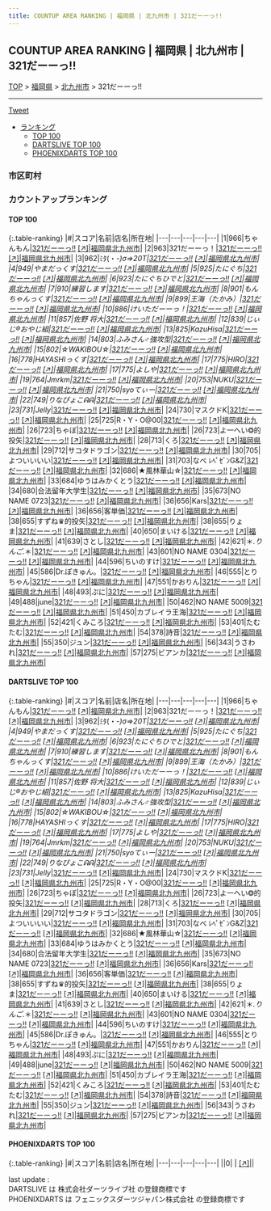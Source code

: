 ```yaml
---
title: COUNTUP AREA RANKING | 福岡県 | 北九州市 | 321だーーっ!!
---
```

## COUNTUP AREA RANKING | 福岡県 | 北九州市 | 321だーーっ!!

[TOP](/darts/rank/) > [福岡県](/darts/rank/福岡県/) > [北九州市](/darts/rank/福岡県/北九州市/) > 321だーーっ!!

___

<a href="https://twitter.com/share?ref_src=twsrc%5Etfw" data-text="COUNTUP AREA RANKING | 福岡県北九州市321だーーっ!!" class="twitter-share-button" data-hashtags="DARTSLIVE,PHOENIXDARTS,darts,ダーツ" data-show-count="false">Tweet</a>

* [ランキング](#カウントアップランキング)
    * [TOP 100](#top-100)
    * [DARTSLIVE TOP 100](#dartslive-top-100)
    * [PHOENIXDARTS TOP 100](#phoenixdarts-top-100)

### 市区町村

<ul>

</ul>

### カウントアップランキング

#### TOP 100



{:.table-ranking}
|#|スコア|名前|店名|所在地|
|---|---|---|---|---|
|1|966|<span class="rank-name-dl">ちゃんもん</span>|<a href="/darts/rank/shops/f39835de9572b2125f9f3321c1147265.html">321だーーっ!!</a> <a href="https://search.dartslive.com/jp/shop/f39835de9572b2125f9f3321c1147265">[↗]</a>|<a href="/darts/rank/福岡県/北九州市">福岡県北九州市</a>|
|2|963|<span class="rank-name-dl">321だーーっ！</span>|<a href="/darts/rank/shops/f39835de9572b2125f9f3321c1147265.html">321だーーっ!!</a> <a href="https://search.dartslive.com/jp/shop/f39835de9572b2125f9f3321c1147265">[↗]</a>|<a href="/darts/rank/福岡県/北九州市">福岡県北九州市</a>|
|3|962|<span class="rank-name-dl">ﾐﾀ(・_-)σ⇒20T</span>|<a href="/darts/rank/shops/f39835de9572b2125f9f3321c1147265.html">321だーーっ!!</a> <a href="https://search.dartslive.com/jp/shop/f39835de9572b2125f9f3321c1147265">[↗]</a>|<a href="/darts/rank/福岡県/北九州市">福岡県北九州市</a>|
|4|949|<span class="rank-name-dl">やまだっくす</span>|<a href="/darts/rank/shops/f39835de9572b2125f9f3321c1147265.html">321だーーっ!!</a> <a href="https://search.dartslive.com/jp/shop/f39835de9572b2125f9f3321c1147265">[↗]</a>|<a href="/darts/rank/福岡県/北九州市">福岡県北九州市</a>|
|5|925|<span class="rank-name-dl">たにぐち</span>|<a href="/darts/rank/shops/f39835de9572b2125f9f3321c1147265.html">321だーーっ!!</a> <a href="https://search.dartslive.com/jp/shop/f39835de9572b2125f9f3321c1147265">[↗]</a>|<a href="/darts/rank/福岡県/北九州市">福岡県北九州市</a>|
|6|923|<span class="rank-name-dl">たにぐちひでと</span>|<a href="/darts/rank/shops/f39835de9572b2125f9f3321c1147265.html">321だーーっ!!</a> <a href="https://search.dartslive.com/jp/shop/f39835de9572b2125f9f3321c1147265">[↗]</a>|<a href="/darts/rank/福岡県/北九州市">福岡県北九州市</a>|
|7|910|<span class="rank-name-dl">練習します</span>|<a href="/darts/rank/shops/f39835de9572b2125f9f3321c1147265.html">321だーーっ!!</a> <a href="https://search.dartslive.com/jp/shop/f39835de9572b2125f9f3321c1147265">[↗]</a>|<a href="/darts/rank/福岡県/北九州市">福岡県北九州市</a>|
|8|901|<span class="rank-name-dl">もんちゃんっくす</span>|<a href="/darts/rank/shops/f39835de9572b2125f9f3321c1147265.html">321だーーっ!!</a> <a href="https://search.dartslive.com/jp/shop/f39835de9572b2125f9f3321c1147265">[↗]</a>|<a href="/darts/rank/福岡県/北九州市">福岡県北九州市</a>|
|9|899|<span class="rank-name-dl">王海（たかみ）</span>|<a href="/darts/rank/shops/f39835de9572b2125f9f3321c1147265.html">321だーーっ!!</a> <a href="https://search.dartslive.com/jp/shop/f39835de9572b2125f9f3321c1147265">[↗]</a>|<a href="/darts/rank/福岡県/北九州市">福岡県北九州市</a>|
|10|886|<span class="rank-name-dl">けいただーーっ！</span>|<a href="/darts/rank/shops/f39835de9572b2125f9f3321c1147265.html">321だーーっ!!</a> <a href="https://search.dartslive.com/jp/shop/f39835de9572b2125f9f3321c1147265">[↗]</a>|<a href="/darts/rank/福岡県/北九州市">福岡県北九州市</a>|
|11|857|<span class="rank-name-dl">佐野 将大</span>|<a href="/darts/rank/shops/f39835de9572b2125f9f3321c1147265.html">321だーーっ!!</a> <a href="https://search.dartslive.com/jp/shop/f39835de9572b2125f9f3321c1147265">[↗]</a>|<a href="/darts/rank/福岡県/北九州市">福岡県北九州市</a>|
|12|839|<span class="rank-name-dl">じぃじ®おやじ組</span>|<a href="/darts/rank/shops/f39835de9572b2125f9f3321c1147265.html">321だーーっ!!</a> <a href="https://search.dartslive.com/jp/shop/f39835de9572b2125f9f3321c1147265">[↗]</a>|<a href="/darts/rank/福岡県/北九州市">福岡県北九州市</a>|
|13|825|<span class="rank-name-dl">KazuHisa</span>|<a href="/darts/rank/shops/f39835de9572b2125f9f3321c1147265.html">321だーーっ!!</a> <a href="https://search.dartslive.com/jp/shop/f39835de9572b2125f9f3321c1147265">[↗]</a>|<a href="/darts/rank/福岡県/北九州市">福岡県北九州市</a>|
|14|803|<span class="rank-name-dl">ふみさん♂強攻型</span>|<a href="/darts/rank/shops/f39835de9572b2125f9f3321c1147265.html">321だーーっ!!</a> <a href="https://search.dartslive.com/jp/shop/f39835de9572b2125f9f3321c1147265">[↗]</a>|<a href="/darts/rank/福岡県/北九州市">福岡県北九州市</a>|
|15|802|<span class="rank-name-dl">☆WAKIBOU☆</span>|<a href="/darts/rank/shops/f39835de9572b2125f9f3321c1147265.html">321だーーっ!!</a> <a href="https://search.dartslive.com/jp/shop/f39835de9572b2125f9f3321c1147265">[↗]</a>|<a href="/darts/rank/福岡県/北九州市">福岡県北九州市</a>|
|16|778|<span class="rank-name-dl">HAYASHIっくす</span>|<a href="/darts/rank/shops/f39835de9572b2125f9f3321c1147265.html">321だーーっ!!</a> <a href="https://search.dartslive.com/jp/shop/f39835de9572b2125f9f3321c1147265">[↗]</a>|<a href="/darts/rank/福岡県/北九州市">福岡県北九州市</a>|
|17|775|<span class="rank-name-dl">HIRO</span>|<a href="/darts/rank/shops/f39835de9572b2125f9f3321c1147265.html">321だーーっ!!</a> <a href="https://search.dartslive.com/jp/shop/f39835de9572b2125f9f3321c1147265">[↗]</a>|<a href="/darts/rank/福岡県/北九州市">福岡県北九州市</a>|
|17|775|<span class="rank-name-dl">よしや</span>|<a href="/darts/rank/shops/f39835de9572b2125f9f3321c1147265.html">321だーーっ!!</a> <a href="https://search.dartslive.com/jp/shop/f39835de9572b2125f9f3321c1147265">[↗]</a>|<a href="/darts/rank/福岡県/北九州市">福岡県北九州市</a>|
|19|764|<span class="rank-name-dl">Jmrkm</span>|<a href="/darts/rank/shops/f39835de9572b2125f9f3321c1147265.html">321だーーっ!!</a> <a href="https://search.dartslive.com/jp/shop/f39835de9572b2125f9f3321c1147265">[↗]</a>|<a href="/darts/rank/福岡県/北九州市">福岡県北九州市</a>|
|20|753|<span class="rank-name-dl">NUKU</span>|<a href="/darts/rank/shops/f39835de9572b2125f9f3321c1147265.html">321だーーっ!!</a> <a href="https://search.dartslive.com/jp/shop/f39835de9572b2125f9f3321c1147265">[↗]</a>|<a href="/darts/rank/福岡県/北九州市">福岡県北九州市</a>|
|21|750|<span class="rank-name-dl">syoてぃー</span>|<a href="/darts/rank/shops/f39835de9572b2125f9f3321c1147265.html">321だーーっ!!</a> <a href="https://search.dartslive.com/jp/shop/f39835de9572b2125f9f3321c1147265">[↗]</a>|<a href="/darts/rank/福岡県/北九州市">福岡県北九州市</a>|
|22|749|<span class="rank-name-dl">りなぴょこᕱᕱ︎</span>|<a href="/darts/rank/shops/f39835de9572b2125f9f3321c1147265.html">321だーーっ!!</a> <a href="https://search.dartslive.com/jp/shop/f39835de9572b2125f9f3321c1147265">[↗]</a>|<a href="/darts/rank/福岡県/北九州市">福岡県北九州市</a>|
|23|731|<span class="rank-name-dl">Jelly_</span>|<a href="/darts/rank/shops/f39835de9572b2125f9f3321c1147265.html">321だーーっ!!</a> <a href="https://search.dartslive.com/jp/shop/f39835de9572b2125f9f3321c1147265">[↗]</a>|<a href="/darts/rank/福岡県/北九州市">福岡県北九州市</a>|
|24|730|<span class="rank-name-dl">マスクドK</span>|<a href="/darts/rank/shops/f39835de9572b2125f9f3321c1147265.html">321だーーっ!!</a> <a href="https://search.dartslive.com/jp/shop/f39835de9572b2125f9f3321c1147265">[↗]</a>|<a href="/darts/rank/福岡県/北九州市">福岡県北九州市</a>|
|25|725|<span class="rank-name-dl">R・Y・O@00</span>|<a href="/darts/rank/shops/f39835de9572b2125f9f3321c1147265.html">321だーーっ!!</a> <a href="https://search.dartslive.com/jp/shop/f39835de9572b2125f9f3321c1147265">[↗]</a>|<a href="/darts/rank/福岡県/北九州市">福岡県北九州市</a>|
|26|723|<span class="rank-name-dl">ちゃぼ</span>|<a href="/darts/rank/shops/f39835de9572b2125f9f3321c1147265.html">321だーーっ!!</a> <a href="https://search.dartslive.com/jp/shop/f39835de9572b2125f9f3321c1147265">[↗]</a>|<a href="/darts/rank/福岡県/北九州市">福岡県北九州市</a>|
|26|723|<span class="rank-name-dl">よ一へい❂的投矢</span>|<a href="/darts/rank/shops/f39835de9572b2125f9f3321c1147265.html">321だーーっ!!</a> <a href="https://search.dartslive.com/jp/shop/f39835de9572b2125f9f3321c1147265">[↗]</a>|<a href="/darts/rank/福岡県/北九州市">福岡県北九州市</a>|
|28|713|<span class="rank-name-dl">くろ</span>|<a href="/darts/rank/shops/f39835de9572b2125f9f3321c1147265.html">321だーーっ!!</a> <a href="https://search.dartslive.com/jp/shop/f39835de9572b2125f9f3321c1147265">[↗]</a>|<a href="/darts/rank/福岡県/北九州市">福岡県北九州市</a>|
|29|712|<span class="rank-name-dl">サコタドラゴン</span>|<a href="/darts/rank/shops/f39835de9572b2125f9f3321c1147265.html">321だーーっ!!</a> <a href="https://search.dartslive.com/jp/shop/f39835de9572b2125f9f3321c1147265">[↗]</a>|<a href="/darts/rank/福岡県/北九州市">福岡県北九州市</a>|
|30|705|<span class="rank-name-dl">よついいいい</span>|<a href="/darts/rank/shops/f39835de9572b2125f9f3321c1147265.html">321だーーっ!!</a> <a href="https://search.dartslive.com/jp/shop/f39835de9572b2125f9f3321c1147265">[↗]</a>|<a href="/darts/rank/福岡県/北九州市">福岡県北九州市</a>|
|31|703|<span class="rank-name-dl">なべ ﾚﾍﾟｾﾞﾝG&amp;Z</span>|<a href="/darts/rank/shops/f39835de9572b2125f9f3321c1147265.html">321だーーっ!!</a> <a href="https://search.dartslive.com/jp/shop/f39835de9572b2125f9f3321c1147265">[↗]</a>|<a href="/darts/rank/福岡県/北九州市">福岡県北九州市</a>|
|32|686|<span class="rank-name-dl">★風林華山☆</span>|<a href="/darts/rank/shops/f39835de9572b2125f9f3321c1147265.html">321だーーっ!!</a> <a href="https://search.dartslive.com/jp/shop/f39835de9572b2125f9f3321c1147265">[↗]</a>|<a href="/darts/rank/福岡県/北九州市">福岡県北九州市</a>|
|33|684|<span class="rank-name-dl">ゆうはみかくとう</span>|<a href="/darts/rank/shops/f39835de9572b2125f9f3321c1147265.html">321だーーっ!!</a> <a href="https://search.dartslive.com/jp/shop/f39835de9572b2125f9f3321c1147265">[↗]</a>|<a href="/darts/rank/福岡県/北九州市">福岡県北九州市</a>|
|34|680|<span class="rank-name-dl">合法留年大学生</span>|<a href="/darts/rank/shops/f39835de9572b2125f9f3321c1147265.html">321だーーっ!!</a> <a href="https://search.dartslive.com/jp/shop/f39835de9572b2125f9f3321c1147265">[↗]</a>|<a href="/darts/rank/福岡県/北九州市">福岡県北九州市</a>|
|35|673|<span class="rank-name-dl">NO NAME 0723</span>|<a href="/darts/rank/shops/f39835de9572b2125f9f3321c1147265.html">321だーーっ!!</a> <a href="https://search.dartslive.com/jp/shop/f39835de9572b2125f9f3321c1147265">[↗]</a>|<a href="/darts/rank/福岡県/北九州市">福岡県北九州市</a>|
|36|656|<span class="rank-name-dl">Kars</span>|<a href="/darts/rank/shops/f39835de9572b2125f9f3321c1147265.html">321だーーっ!!</a> <a href="https://search.dartslive.com/jp/shop/f39835de9572b2125f9f3321c1147265">[↗]</a>|<a href="/darts/rank/福岡県/北九州市">福岡県北九州市</a>|
|36|656|<span class="rank-name-dl">客単価</span>|<a href="/darts/rank/shops/f39835de9572b2125f9f3321c1147265.html">321だーーっ!!</a> <a href="https://search.dartslive.com/jp/shop/f39835de9572b2125f9f3321c1147265">[↗]</a>|<a href="/darts/rank/福岡県/北九州市">福岡県北九州市</a>|
|38|655|<span class="rank-name-dl">すずね♛的投矢</span>|<a href="/darts/rank/shops/f39835de9572b2125f9f3321c1147265.html">321だーーっ!!</a> <a href="https://search.dartslive.com/jp/shop/f39835de9572b2125f9f3321c1147265">[↗]</a>|<a href="/darts/rank/福岡県/北九州市">福岡県北九州市</a>|
|38|655|<span class="rank-name-dl">りょま</span>|<a href="/darts/rank/shops/f39835de9572b2125f9f3321c1147265.html">321だーーっ!!</a> <a href="https://search.dartslive.com/jp/shop/f39835de9572b2125f9f3321c1147265">[↗]</a>|<a href="/darts/rank/福岡県/北九州市">福岡県北九州市</a>|
|40|650|<span class="rank-name-dl">まいける</span>|<a href="/darts/rank/shops/f39835de9572b2125f9f3321c1147265.html">321だーーっ!!</a> <a href="https://search.dartslive.com/jp/shop/f39835de9572b2125f9f3321c1147265">[↗]</a>|<a href="/darts/rank/福岡県/北九州市">福岡県北九州市</a>|
|41|639|<span class="rank-name-dl">さとし</span>|<a href="/darts/rank/shops/f39835de9572b2125f9f3321c1147265.html">321だーーっ!!</a> <a href="https://search.dartslive.com/jp/shop/f39835de9572b2125f9f3321c1147265">[↗]</a>|<a href="/darts/rank/福岡県/北九州市">福岡県北九州市</a>|
|42|621|<span class="rank-name-dl">＊*.りんご.*＊</span>|<a href="/darts/rank/shops/f39835de9572b2125f9f3321c1147265.html">321だーーっ!!</a> <a href="https://search.dartslive.com/jp/shop/f39835de9572b2125f9f3321c1147265">[↗]</a>|<a href="/darts/rank/福岡県/北九州市">福岡県北九州市</a>|
|43|601|<span class="rank-name-dl">NO NAME 0304</span>|<a href="/darts/rank/shops/f39835de9572b2125f9f3321c1147265.html">321だーーっ!!</a> <a href="https://search.dartslive.com/jp/shop/f39835de9572b2125f9f3321c1147265">[↗]</a>|<a href="/darts/rank/福岡県/北九州市">福岡県北九州市</a>|
|44|596|<span class="rank-name-dl">ちいのすけ</span>|<a href="/darts/rank/shops/f39835de9572b2125f9f3321c1147265.html">321だーーっ!!</a> <a href="https://search.dartslive.com/jp/shop/f39835de9572b2125f9f3321c1147265">[↗]</a>|<a href="/darts/rank/福岡県/北九州市">福岡県北九州市</a>|
|45|586|<span class="rank-name-dl">Dr.ぽきゅん。</span>|<a href="/darts/rank/shops/f39835de9572b2125f9f3321c1147265.html">321だーーっ!!</a> <a href="https://search.dartslive.com/jp/shop/f39835de9572b2125f9f3321c1147265">[↗]</a>|<a href="/darts/rank/福岡県/北九州市">福岡県北九州市</a>|
|46|555|<span class="rank-name-dl">とりちゃん</span>|<a href="/darts/rank/shops/f39835de9572b2125f9f3321c1147265.html">321だーーっ!!</a> <a href="https://search.dartslive.com/jp/shop/f39835de9572b2125f9f3321c1147265">[↗]</a>|<a href="/darts/rank/福岡県/北九州市">福岡県北九州市</a>|
|47|551|<span class="rank-name-dl">かおりん</span>|<a href="/darts/rank/shops/f39835de9572b2125f9f3321c1147265.html">321だーーっ!!</a> <a href="https://search.dartslive.com/jp/shop/f39835de9572b2125f9f3321c1147265">[↗]</a>|<a href="/darts/rank/福岡県/北九州市">福岡県北九州市</a>|
|48|493|<span class="rank-name-dl">ぷに</span>|<a href="/darts/rank/shops/f39835de9572b2125f9f3321c1147265.html">321だーーっ!!</a> <a href="https://search.dartslive.com/jp/shop/f39835de9572b2125f9f3321c1147265">[↗]</a>|<a href="/darts/rank/福岡県/北九州市">福岡県北九州市</a>|
|49|488|<span class="rank-name-dl">june</span>|<a href="/darts/rank/shops/f39835de9572b2125f9f3321c1147265.html">321だーーっ!!</a> <a href="https://search.dartslive.com/jp/shop/f39835de9572b2125f9f3321c1147265">[↗]</a>|<a href="/darts/rank/福岡県/北九州市">福岡県北九州市</a>|
|50|462|<span class="rank-name-dl">NO NAME 5009</span>|<a href="/darts/rank/shops/f39835de9572b2125f9f3321c1147265.html">321だーーっ!!</a> <a href="https://search.dartslive.com/jp/shop/f39835de9572b2125f9f3321c1147265">[↗]</a>|<a href="/darts/rank/福岡県/北九州市">福岡県北九州市</a>|
|51|450|<span class="rank-name-dl">カブレイラ王海</span>|<a href="/darts/rank/shops/f39835de9572b2125f9f3321c1147265.html">321だーーっ!!</a> <a href="https://search.dartslive.com/jp/shop/f39835de9572b2125f9f3321c1147265">[↗]</a>|<a href="/darts/rank/福岡県/北九州市">福岡県北九州市</a>|
|52|421|<span class="rank-name-dl">くみころ</span>|<a href="/darts/rank/shops/f39835de9572b2125f9f3321c1147265.html">321だーーっ!!</a> <a href="https://search.dartslive.com/jp/shop/f39835de9572b2125f9f3321c1147265">[↗]</a>|<a href="/darts/rank/福岡県/北九州市">福岡県北九州市</a>|
|53|401|<span class="rank-name-dl">たむたむ</span>|<a href="/darts/rank/shops/f39835de9572b2125f9f3321c1147265.html">321だーーっ!!</a> <a href="https://search.dartslive.com/jp/shop/f39835de9572b2125f9f3321c1147265">[↗]</a>|<a href="/darts/rank/福岡県/北九州市">福岡県北九州市</a>|
|54|378|<span class="rank-name-dl">詩音</span>|<a href="/darts/rank/shops/f39835de9572b2125f9f3321c1147265.html">321だーーっ!!</a> <a href="https://search.dartslive.com/jp/shop/f39835de9572b2125f9f3321c1147265">[↗]</a>|<a href="/darts/rank/福岡県/北九州市">福岡県北九州市</a>|
|55|350|<span class="rank-name-dl">ジュン</span>|<a href="/darts/rank/shops/f39835de9572b2125f9f3321c1147265.html">321だーーっ!!</a> <a href="https://search.dartslive.com/jp/shop/f39835de9572b2125f9f3321c1147265">[↗]</a>|<a href="/darts/rank/福岡県/北九州市">福岡県北九州市</a>|
|56|343|<span class="rank-name-dl">うさわれ</span>|<a href="/darts/rank/shops/f39835de9572b2125f9f3321c1147265.html">321だーーっ!!</a> <a href="https://search.dartslive.com/jp/shop/f39835de9572b2125f9f3321c1147265">[↗]</a>|<a href="/darts/rank/福岡県/北九州市">福岡県北九州市</a>|
|57|275|<span class="rank-name-dl">ビアンカ</span>|<a href="/darts/rank/shops/f39835de9572b2125f9f3321c1147265.html">321だーーっ!!</a> <a href="https://search.dartslive.com/jp/shop/f39835de9572b2125f9f3321c1147265">[↗]</a>|<a href="/darts/rank/福岡県/北九州市">福岡県北九州市</a>|


#### DARTSLIVE TOP 100



{:.table-ranking}
|#|スコア|名前|店名|所在地|
|---|---|---|---|---|
|1|966|<span class="rank-name-dl">ちゃんもん</span>|<a href="/darts/rank/shops/f39835de9572b2125f9f3321c1147265.html">321だーーっ!!</a> <a href="https://search.dartslive.com/jp/shop/f39835de9572b2125f9f3321c1147265">[↗]</a>|<a href="/darts/rank/福岡県/北九州市">福岡県北九州市</a>|
|2|963|<span class="rank-name-dl">321だーーっ！</span>|<a href="/darts/rank/shops/f39835de9572b2125f9f3321c1147265.html">321だーーっ!!</a> <a href="https://search.dartslive.com/jp/shop/f39835de9572b2125f9f3321c1147265">[↗]</a>|<a href="/darts/rank/福岡県/北九州市">福岡県北九州市</a>|
|3|962|<span class="rank-name-dl">ﾐﾀ(・_-)σ⇒20T</span>|<a href="/darts/rank/shops/f39835de9572b2125f9f3321c1147265.html">321だーーっ!!</a> <a href="https://search.dartslive.com/jp/shop/f39835de9572b2125f9f3321c1147265">[↗]</a>|<a href="/darts/rank/福岡県/北九州市">福岡県北九州市</a>|
|4|949|<span class="rank-name-dl">やまだっくす</span>|<a href="/darts/rank/shops/f39835de9572b2125f9f3321c1147265.html">321だーーっ!!</a> <a href="https://search.dartslive.com/jp/shop/f39835de9572b2125f9f3321c1147265">[↗]</a>|<a href="/darts/rank/福岡県/北九州市">福岡県北九州市</a>|
|5|925|<span class="rank-name-dl">たにぐち</span>|<a href="/darts/rank/shops/f39835de9572b2125f9f3321c1147265.html">321だーーっ!!</a> <a href="https://search.dartslive.com/jp/shop/f39835de9572b2125f9f3321c1147265">[↗]</a>|<a href="/darts/rank/福岡県/北九州市">福岡県北九州市</a>|
|6|923|<span class="rank-name-dl">たにぐちひでと</span>|<a href="/darts/rank/shops/f39835de9572b2125f9f3321c1147265.html">321だーーっ!!</a> <a href="https://search.dartslive.com/jp/shop/f39835de9572b2125f9f3321c1147265">[↗]</a>|<a href="/darts/rank/福岡県/北九州市">福岡県北九州市</a>|
|7|910|<span class="rank-name-dl">練習します</span>|<a href="/darts/rank/shops/f39835de9572b2125f9f3321c1147265.html">321だーーっ!!</a> <a href="https://search.dartslive.com/jp/shop/f39835de9572b2125f9f3321c1147265">[↗]</a>|<a href="/darts/rank/福岡県/北九州市">福岡県北九州市</a>|
|8|901|<span class="rank-name-dl">もんちゃんっくす</span>|<a href="/darts/rank/shops/f39835de9572b2125f9f3321c1147265.html">321だーーっ!!</a> <a href="https://search.dartslive.com/jp/shop/f39835de9572b2125f9f3321c1147265">[↗]</a>|<a href="/darts/rank/福岡県/北九州市">福岡県北九州市</a>|
|9|899|<span class="rank-name-dl">王海（たかみ）</span>|<a href="/darts/rank/shops/f39835de9572b2125f9f3321c1147265.html">321だーーっ!!</a> <a href="https://search.dartslive.com/jp/shop/f39835de9572b2125f9f3321c1147265">[↗]</a>|<a href="/darts/rank/福岡県/北九州市">福岡県北九州市</a>|
|10|886|<span class="rank-name-dl">けいただーーっ！</span>|<a href="/darts/rank/shops/f39835de9572b2125f9f3321c1147265.html">321だーーっ!!</a> <a href="https://search.dartslive.com/jp/shop/f39835de9572b2125f9f3321c1147265">[↗]</a>|<a href="/darts/rank/福岡県/北九州市">福岡県北九州市</a>|
|11|857|<span class="rank-name-dl">佐野 将大</span>|<a href="/darts/rank/shops/f39835de9572b2125f9f3321c1147265.html">321だーーっ!!</a> <a href="https://search.dartslive.com/jp/shop/f39835de9572b2125f9f3321c1147265">[↗]</a>|<a href="/darts/rank/福岡県/北九州市">福岡県北九州市</a>|
|12|839|<span class="rank-name-dl">じぃじ®おやじ組</span>|<a href="/darts/rank/shops/f39835de9572b2125f9f3321c1147265.html">321だーーっ!!</a> <a href="https://search.dartslive.com/jp/shop/f39835de9572b2125f9f3321c1147265">[↗]</a>|<a href="/darts/rank/福岡県/北九州市">福岡県北九州市</a>|
|13|825|<span class="rank-name-dl">KazuHisa</span>|<a href="/darts/rank/shops/f39835de9572b2125f9f3321c1147265.html">321だーーっ!!</a> <a href="https://search.dartslive.com/jp/shop/f39835de9572b2125f9f3321c1147265">[↗]</a>|<a href="/darts/rank/福岡県/北九州市">福岡県北九州市</a>|
|14|803|<span class="rank-name-dl">ふみさん♂強攻型</span>|<a href="/darts/rank/shops/f39835de9572b2125f9f3321c1147265.html">321だーーっ!!</a> <a href="https://search.dartslive.com/jp/shop/f39835de9572b2125f9f3321c1147265">[↗]</a>|<a href="/darts/rank/福岡県/北九州市">福岡県北九州市</a>|
|15|802|<span class="rank-name-dl">☆WAKIBOU☆</span>|<a href="/darts/rank/shops/f39835de9572b2125f9f3321c1147265.html">321だーーっ!!</a> <a href="https://search.dartslive.com/jp/shop/f39835de9572b2125f9f3321c1147265">[↗]</a>|<a href="/darts/rank/福岡県/北九州市">福岡県北九州市</a>|
|16|778|<span class="rank-name-dl">HAYASHIっくす</span>|<a href="/darts/rank/shops/f39835de9572b2125f9f3321c1147265.html">321だーーっ!!</a> <a href="https://search.dartslive.com/jp/shop/f39835de9572b2125f9f3321c1147265">[↗]</a>|<a href="/darts/rank/福岡県/北九州市">福岡県北九州市</a>|
|17|775|<span class="rank-name-dl">HIRO</span>|<a href="/darts/rank/shops/f39835de9572b2125f9f3321c1147265.html">321だーーっ!!</a> <a href="https://search.dartslive.com/jp/shop/f39835de9572b2125f9f3321c1147265">[↗]</a>|<a href="/darts/rank/福岡県/北九州市">福岡県北九州市</a>|
|17|775|<span class="rank-name-dl">よしや</span>|<a href="/darts/rank/shops/f39835de9572b2125f9f3321c1147265.html">321だーーっ!!</a> <a href="https://search.dartslive.com/jp/shop/f39835de9572b2125f9f3321c1147265">[↗]</a>|<a href="/darts/rank/福岡県/北九州市">福岡県北九州市</a>|
|19|764|<span class="rank-name-dl">Jmrkm</span>|<a href="/darts/rank/shops/f39835de9572b2125f9f3321c1147265.html">321だーーっ!!</a> <a href="https://search.dartslive.com/jp/shop/f39835de9572b2125f9f3321c1147265">[↗]</a>|<a href="/darts/rank/福岡県/北九州市">福岡県北九州市</a>|
|20|753|<span class="rank-name-dl">NUKU</span>|<a href="/darts/rank/shops/f39835de9572b2125f9f3321c1147265.html">321だーーっ!!</a> <a href="https://search.dartslive.com/jp/shop/f39835de9572b2125f9f3321c1147265">[↗]</a>|<a href="/darts/rank/福岡県/北九州市">福岡県北九州市</a>|
|21|750|<span class="rank-name-dl">syoてぃー</span>|<a href="/darts/rank/shops/f39835de9572b2125f9f3321c1147265.html">321だーーっ!!</a> <a href="https://search.dartslive.com/jp/shop/f39835de9572b2125f9f3321c1147265">[↗]</a>|<a href="/darts/rank/福岡県/北九州市">福岡県北九州市</a>|
|22|749|<span class="rank-name-dl">りなぴょこᕱᕱ︎</span>|<a href="/darts/rank/shops/f39835de9572b2125f9f3321c1147265.html">321だーーっ!!</a> <a href="https://search.dartslive.com/jp/shop/f39835de9572b2125f9f3321c1147265">[↗]</a>|<a href="/darts/rank/福岡県/北九州市">福岡県北九州市</a>|
|23|731|<span class="rank-name-dl">Jelly_</span>|<a href="/darts/rank/shops/f39835de9572b2125f9f3321c1147265.html">321だーーっ!!</a> <a href="https://search.dartslive.com/jp/shop/f39835de9572b2125f9f3321c1147265">[↗]</a>|<a href="/darts/rank/福岡県/北九州市">福岡県北九州市</a>|
|24|730|<span class="rank-name-dl">マスクドK</span>|<a href="/darts/rank/shops/f39835de9572b2125f9f3321c1147265.html">321だーーっ!!</a> <a href="https://search.dartslive.com/jp/shop/f39835de9572b2125f9f3321c1147265">[↗]</a>|<a href="/darts/rank/福岡県/北九州市">福岡県北九州市</a>|
|25|725|<span class="rank-name-dl">R・Y・O@00</span>|<a href="/darts/rank/shops/f39835de9572b2125f9f3321c1147265.html">321だーーっ!!</a> <a href="https://search.dartslive.com/jp/shop/f39835de9572b2125f9f3321c1147265">[↗]</a>|<a href="/darts/rank/福岡県/北九州市">福岡県北九州市</a>|
|26|723|<span class="rank-name-dl">ちゃぼ</span>|<a href="/darts/rank/shops/f39835de9572b2125f9f3321c1147265.html">321だーーっ!!</a> <a href="https://search.dartslive.com/jp/shop/f39835de9572b2125f9f3321c1147265">[↗]</a>|<a href="/darts/rank/福岡県/北九州市">福岡県北九州市</a>|
|26|723|<span class="rank-name-dl">よ一へい❂的投矢</span>|<a href="/darts/rank/shops/f39835de9572b2125f9f3321c1147265.html">321だーーっ!!</a> <a href="https://search.dartslive.com/jp/shop/f39835de9572b2125f9f3321c1147265">[↗]</a>|<a href="/darts/rank/福岡県/北九州市">福岡県北九州市</a>|
|28|713|<span class="rank-name-dl">くろ</span>|<a href="/darts/rank/shops/f39835de9572b2125f9f3321c1147265.html">321だーーっ!!</a> <a href="https://search.dartslive.com/jp/shop/f39835de9572b2125f9f3321c1147265">[↗]</a>|<a href="/darts/rank/福岡県/北九州市">福岡県北九州市</a>|
|29|712|<span class="rank-name-dl">サコタドラゴン</span>|<a href="/darts/rank/shops/f39835de9572b2125f9f3321c1147265.html">321だーーっ!!</a> <a href="https://search.dartslive.com/jp/shop/f39835de9572b2125f9f3321c1147265">[↗]</a>|<a href="/darts/rank/福岡県/北九州市">福岡県北九州市</a>|
|30|705|<span class="rank-name-dl">よついいいい</span>|<a href="/darts/rank/shops/f39835de9572b2125f9f3321c1147265.html">321だーーっ!!</a> <a href="https://search.dartslive.com/jp/shop/f39835de9572b2125f9f3321c1147265">[↗]</a>|<a href="/darts/rank/福岡県/北九州市">福岡県北九州市</a>|
|31|703|<span class="rank-name-dl">なべ ﾚﾍﾟｾﾞﾝG&amp;Z</span>|<a href="/darts/rank/shops/f39835de9572b2125f9f3321c1147265.html">321だーーっ!!</a> <a href="https://search.dartslive.com/jp/shop/f39835de9572b2125f9f3321c1147265">[↗]</a>|<a href="/darts/rank/福岡県/北九州市">福岡県北九州市</a>|
|32|686|<span class="rank-name-dl">★風林華山☆</span>|<a href="/darts/rank/shops/f39835de9572b2125f9f3321c1147265.html">321だーーっ!!</a> <a href="https://search.dartslive.com/jp/shop/f39835de9572b2125f9f3321c1147265">[↗]</a>|<a href="/darts/rank/福岡県/北九州市">福岡県北九州市</a>|
|33|684|<span class="rank-name-dl">ゆうはみかくとう</span>|<a href="/darts/rank/shops/f39835de9572b2125f9f3321c1147265.html">321だーーっ!!</a> <a href="https://search.dartslive.com/jp/shop/f39835de9572b2125f9f3321c1147265">[↗]</a>|<a href="/darts/rank/福岡県/北九州市">福岡県北九州市</a>|
|34|680|<span class="rank-name-dl">合法留年大学生</span>|<a href="/darts/rank/shops/f39835de9572b2125f9f3321c1147265.html">321だーーっ!!</a> <a href="https://search.dartslive.com/jp/shop/f39835de9572b2125f9f3321c1147265">[↗]</a>|<a href="/darts/rank/福岡県/北九州市">福岡県北九州市</a>|
|35|673|<span class="rank-name-dl">NO NAME 0723</span>|<a href="/darts/rank/shops/f39835de9572b2125f9f3321c1147265.html">321だーーっ!!</a> <a href="https://search.dartslive.com/jp/shop/f39835de9572b2125f9f3321c1147265">[↗]</a>|<a href="/darts/rank/福岡県/北九州市">福岡県北九州市</a>|
|36|656|<span class="rank-name-dl">Kars</span>|<a href="/darts/rank/shops/f39835de9572b2125f9f3321c1147265.html">321だーーっ!!</a> <a href="https://search.dartslive.com/jp/shop/f39835de9572b2125f9f3321c1147265">[↗]</a>|<a href="/darts/rank/福岡県/北九州市">福岡県北九州市</a>|
|36|656|<span class="rank-name-dl">客単価</span>|<a href="/darts/rank/shops/f39835de9572b2125f9f3321c1147265.html">321だーーっ!!</a> <a href="https://search.dartslive.com/jp/shop/f39835de9572b2125f9f3321c1147265">[↗]</a>|<a href="/darts/rank/福岡県/北九州市">福岡県北九州市</a>|
|38|655|<span class="rank-name-dl">すずね♛的投矢</span>|<a href="/darts/rank/shops/f39835de9572b2125f9f3321c1147265.html">321だーーっ!!</a> <a href="https://search.dartslive.com/jp/shop/f39835de9572b2125f9f3321c1147265">[↗]</a>|<a href="/darts/rank/福岡県/北九州市">福岡県北九州市</a>|
|38|655|<span class="rank-name-dl">りょま</span>|<a href="/darts/rank/shops/f39835de9572b2125f9f3321c1147265.html">321だーーっ!!</a> <a href="https://search.dartslive.com/jp/shop/f39835de9572b2125f9f3321c1147265">[↗]</a>|<a href="/darts/rank/福岡県/北九州市">福岡県北九州市</a>|
|40|650|<span class="rank-name-dl">まいける</span>|<a href="/darts/rank/shops/f39835de9572b2125f9f3321c1147265.html">321だーーっ!!</a> <a href="https://search.dartslive.com/jp/shop/f39835de9572b2125f9f3321c1147265">[↗]</a>|<a href="/darts/rank/福岡県/北九州市">福岡県北九州市</a>|
|41|639|<span class="rank-name-dl">さとし</span>|<a href="/darts/rank/shops/f39835de9572b2125f9f3321c1147265.html">321だーーっ!!</a> <a href="https://search.dartslive.com/jp/shop/f39835de9572b2125f9f3321c1147265">[↗]</a>|<a href="/darts/rank/福岡県/北九州市">福岡県北九州市</a>|
|42|621|<span class="rank-name-dl">＊*.りんご.*＊</span>|<a href="/darts/rank/shops/f39835de9572b2125f9f3321c1147265.html">321だーーっ!!</a> <a href="https://search.dartslive.com/jp/shop/f39835de9572b2125f9f3321c1147265">[↗]</a>|<a href="/darts/rank/福岡県/北九州市">福岡県北九州市</a>|
|43|601|<span class="rank-name-dl">NO NAME 0304</span>|<a href="/darts/rank/shops/f39835de9572b2125f9f3321c1147265.html">321だーーっ!!</a> <a href="https://search.dartslive.com/jp/shop/f39835de9572b2125f9f3321c1147265">[↗]</a>|<a href="/darts/rank/福岡県/北九州市">福岡県北九州市</a>|
|44|596|<span class="rank-name-dl">ちいのすけ</span>|<a href="/darts/rank/shops/f39835de9572b2125f9f3321c1147265.html">321だーーっ!!</a> <a href="https://search.dartslive.com/jp/shop/f39835de9572b2125f9f3321c1147265">[↗]</a>|<a href="/darts/rank/福岡県/北九州市">福岡県北九州市</a>|
|45|586|<span class="rank-name-dl">Dr.ぽきゅん。</span>|<a href="/darts/rank/shops/f39835de9572b2125f9f3321c1147265.html">321だーーっ!!</a> <a href="https://search.dartslive.com/jp/shop/f39835de9572b2125f9f3321c1147265">[↗]</a>|<a href="/darts/rank/福岡県/北九州市">福岡県北九州市</a>|
|46|555|<span class="rank-name-dl">とりちゃん</span>|<a href="/darts/rank/shops/f39835de9572b2125f9f3321c1147265.html">321だーーっ!!</a> <a href="https://search.dartslive.com/jp/shop/f39835de9572b2125f9f3321c1147265">[↗]</a>|<a href="/darts/rank/福岡県/北九州市">福岡県北九州市</a>|
|47|551|<span class="rank-name-dl">かおりん</span>|<a href="/darts/rank/shops/f39835de9572b2125f9f3321c1147265.html">321だーーっ!!</a> <a href="https://search.dartslive.com/jp/shop/f39835de9572b2125f9f3321c1147265">[↗]</a>|<a href="/darts/rank/福岡県/北九州市">福岡県北九州市</a>|
|48|493|<span class="rank-name-dl">ぷに</span>|<a href="/darts/rank/shops/f39835de9572b2125f9f3321c1147265.html">321だーーっ!!</a> <a href="https://search.dartslive.com/jp/shop/f39835de9572b2125f9f3321c1147265">[↗]</a>|<a href="/darts/rank/福岡県/北九州市">福岡県北九州市</a>|
|49|488|<span class="rank-name-dl">june</span>|<a href="/darts/rank/shops/f39835de9572b2125f9f3321c1147265.html">321だーーっ!!</a> <a href="https://search.dartslive.com/jp/shop/f39835de9572b2125f9f3321c1147265">[↗]</a>|<a href="/darts/rank/福岡県/北九州市">福岡県北九州市</a>|
|50|462|<span class="rank-name-dl">NO NAME 5009</span>|<a href="/darts/rank/shops/f39835de9572b2125f9f3321c1147265.html">321だーーっ!!</a> <a href="https://search.dartslive.com/jp/shop/f39835de9572b2125f9f3321c1147265">[↗]</a>|<a href="/darts/rank/福岡県/北九州市">福岡県北九州市</a>|
|51|450|<span class="rank-name-dl">カブレイラ王海</span>|<a href="/darts/rank/shops/f39835de9572b2125f9f3321c1147265.html">321だーーっ!!</a> <a href="https://search.dartslive.com/jp/shop/f39835de9572b2125f9f3321c1147265">[↗]</a>|<a href="/darts/rank/福岡県/北九州市">福岡県北九州市</a>|
|52|421|<span class="rank-name-dl">くみころ</span>|<a href="/darts/rank/shops/f39835de9572b2125f9f3321c1147265.html">321だーーっ!!</a> <a href="https://search.dartslive.com/jp/shop/f39835de9572b2125f9f3321c1147265">[↗]</a>|<a href="/darts/rank/福岡県/北九州市">福岡県北九州市</a>|
|53|401|<span class="rank-name-dl">たむたむ</span>|<a href="/darts/rank/shops/f39835de9572b2125f9f3321c1147265.html">321だーーっ!!</a> <a href="https://search.dartslive.com/jp/shop/f39835de9572b2125f9f3321c1147265">[↗]</a>|<a href="/darts/rank/福岡県/北九州市">福岡県北九州市</a>|
|54|378|<span class="rank-name-dl">詩音</span>|<a href="/darts/rank/shops/f39835de9572b2125f9f3321c1147265.html">321だーーっ!!</a> <a href="https://search.dartslive.com/jp/shop/f39835de9572b2125f9f3321c1147265">[↗]</a>|<a href="/darts/rank/福岡県/北九州市">福岡県北九州市</a>|
|55|350|<span class="rank-name-dl">ジュン</span>|<a href="/darts/rank/shops/f39835de9572b2125f9f3321c1147265.html">321だーーっ!!</a> <a href="https://search.dartslive.com/jp/shop/f39835de9572b2125f9f3321c1147265">[↗]</a>|<a href="/darts/rank/福岡県/北九州市">福岡県北九州市</a>|
|56|343|<span class="rank-name-dl">うさわれ</span>|<a href="/darts/rank/shops/f39835de9572b2125f9f3321c1147265.html">321だーーっ!!</a> <a href="https://search.dartslive.com/jp/shop/f39835de9572b2125f9f3321c1147265">[↗]</a>|<a href="/darts/rank/福岡県/北九州市">福岡県北九州市</a>|
|57|275|<span class="rank-name-dl">ビアンカ</span>|<a href="/darts/rank/shops/f39835de9572b2125f9f3321c1147265.html">321だーーっ!!</a> <a href="https://search.dartslive.com/jp/shop/f39835de9572b2125f9f3321c1147265">[↗]</a>|<a href="/darts/rank/福岡県/北九州市">福岡県北九州市</a>|


#### PHOENIXDARTS TOP 100



{:.table-ranking}
|#|スコア|名前|店名|所在地|
|---|---|---|---|---|
||0|<span class="rank-name-dl"> </span>|<a href="/darts/rank/shops/.html"></a> <a href="">[↗]</a>|<a href="/darts/rank//"></a>|


<div class="footer border-top border-gray-light mt-5 pt-3 text-right text-gray">
    last update : <span style="font-weight: italic" id="foot_last_modified"></span><br />
    DARTSLIVE は 株式会社ダーツライブ社 の登録商標です<br />
    PHOENIXDARTS は フェニックスダーツジャパン株式会社 の登録商標です<br />
</div>

<script src="https://cdnjs.cloudflare.com/ajax/libs/jquery.tablesorter/2.31.3/js/jquery.tablesorter.min.js" integrity="sha512-qzgd5cYSZcosqpzpn7zF2ZId8f/8CHmFKZ8j7mU4OUXTNRd5g+ZHBPsgKEwoqxCtdQvExE5LprwwPAgoicguNg==" crossorigin="anonymous" referrerpolicy="no-referrer"></script>
<link rel="stylesheet" href="https://cdnjs.cloudflare.com/ajax/libs/jquery.tablesorter/2.31.3/css/theme.default.min.css" integrity="sha512-wghhOJkjQX0Lh3NSWvNKeZ0ZpNn+SPVXX1Qyc9OCaogADktxrBiBdKGDoqVUOyhStvMBmJQ8ZdMHiR3wuEq8+w==" crossorigin="anonymous" referrerpolicy="no-referrer" />
<script>
$(function() {
    $(".table-ranking").tablesorter({sortList:[[0, 0]]});
    $("#foot_last_modified").text(formatDate(new Date(document.lastModified), 'yyyy-MM-dd HH:mm:ss'));
});
</script>

<script async src="https://platform.twitter.com/widgets.js" charset="utf-8"></script>